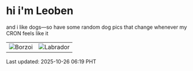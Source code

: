 # hi i'm Leoben

and i like dogs—so have some random dog pics that change whenever my CRON feels like it

|  |  |
|--------|----------|
| ![Borzoi](https://random-dog-vercel.vercel.app/api/random-borzoi?v=1761430775) | ![Labrador](https://random-dog-vercel.vercel.app/api/random-labrador?v=1761430775) |

Last updated: 2025-10-26 06:19 PHT
